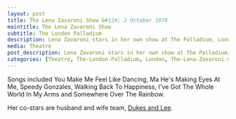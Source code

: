 ```yaml
---
layout: post
title: The Lena Zavaroni Show &#124; 2 October 1978
maintitle: The Lena Zavaroni Show
subtitle: The London Palladium
description: Lena Zavaroni stars in her own show at The Palladium, London for one week.
media: Theatre
post_description: Lena Zavaroni stars in her own show at The Palladium, London for one week.
categories: [Theatre, The-London-Palladium, London, The-Lena-Zavaroni-Show, OnThisDay2October]
---
```


Songs included You Make Me Feel Like Dancing, Ma He's Making Eyes At Me, Speedy Gonzales, Walking Back To Happiness, I've Got The Whole World In My Arms and Somewhere Over The Rainbow.

Her co-stars are husband and wife team, <a class="external-link" href="https://en.wikipedia.org/wiki/Dukes_and_Lee">Dukes and Lee</a>.
